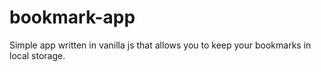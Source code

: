 # bookmark-app
Simple app written in vanilla js that allows you to keep your bookmarks  in local storage.
